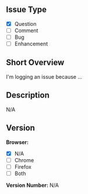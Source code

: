 ## Issue Type

* [x] Question
* [ ] Comment
* [ ] Bug
* [ ] Enhancement

## Short Overview

<!---
Describe why you're logging an issue in 1 sentence.
-->

I'm logging an issue because ...

## Description

<!---
Optional field to type in more if needed.
For bugs, please enter steps to reproduce.
-->

N/A

## Version

<!---
Optional field mainly for bugs.
-->

**Browser:**

* [x] N/A
* [ ] Chrome
* [ ] Firefox
* [ ] Both

<!---
Instructions to find in Chrome:
1. Go to chrome://extensions/
2. Find frienddl.io and select details
3. Version should be listed as one of the fields

Instructions to find in Firefox:
1. Go to about:addons
2. Find frienddl.io and select it
3. Version should be listed as one of the fields
-->

**Version Number:** N/A
